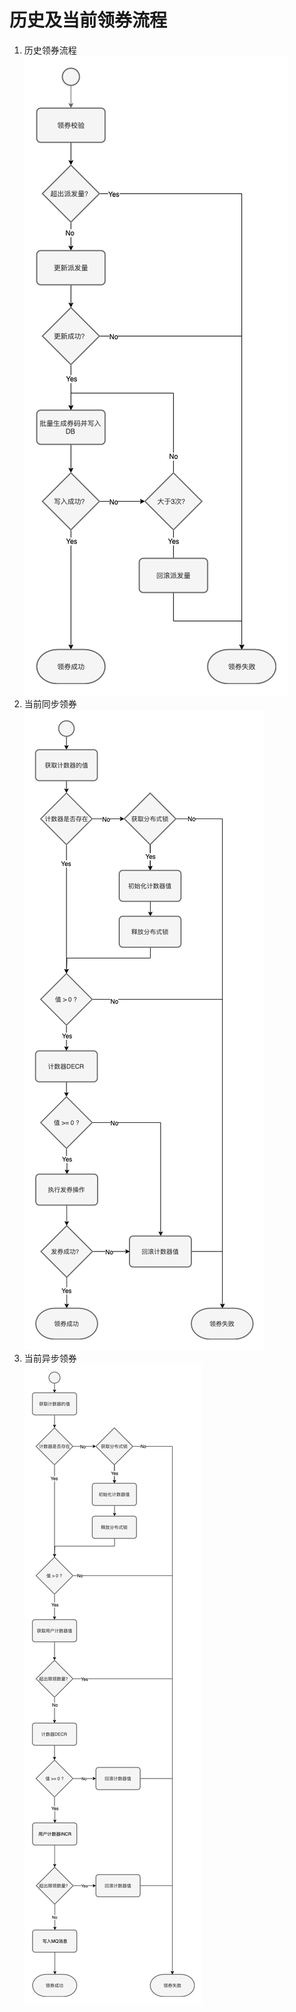 # 历史及当前领券流程
1. 历史领券流程  
   ![历史领券](../img/领券模块-当前领券流程.png)  
2. 当前同步领券  
   ![同步领券](../img/同步领券流程.png)
3. 当前异步领券  
   ![异步领券](../img/异步领券流程.png)